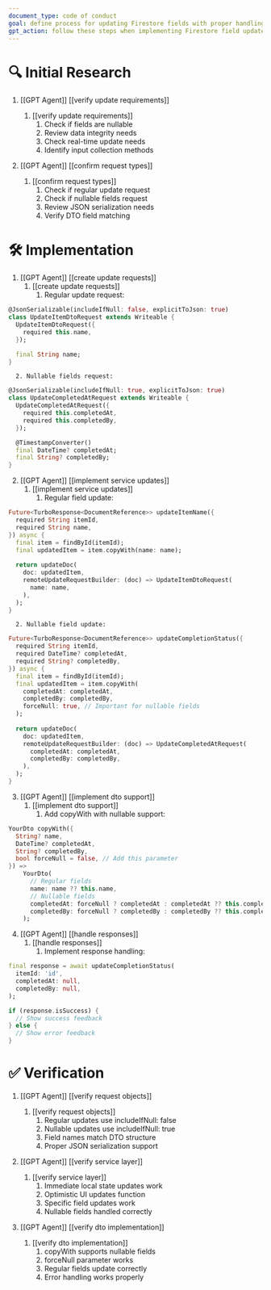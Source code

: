 ```yaml
---
document_type: code of conduct
goal: define process for updating Firestore fields with proper handling of nullable values
gpt_action: follow these steps when implementing Firestore field updates
---
```


# 🔍 Initial Research

1. [[GPT Agent]] [[verify update requirements]]
   1. [[verify update requirements]]
      1. Check if fields are nullable
      2. Review data integrity needs
      3. Check real-time update needs
      4. Identify input collection methods

2. [[GPT Agent]] [[confirm request types]]
   1. [[confirm request types]]
      1. Check if regular update request
      2. Check if nullable fields request
      3. Review JSON serialization needs
      4. Verify DTO field matching

# 🛠️ Implementation

1. [[GPT Agent]] [[create update requests]]
   1. [[create update requests]]
      1. Regular update request:
```dart
@JsonSerializable(includeIfNull: false, explicitToJson: true)
class UpdateItemDtoRequest extends Writeable {
  UpdateItemDtoRequest({
    required this.name,
  });

  final String name;
}
```
      2. Nullable fields request:
```dart
@JsonSerializable(includeIfNull: true, explicitToJson: true)
class UpdateCompletedAtRequest extends Writeable {
  UpdateCompletedAtRequest({
    required this.completedAt,
    required this.completedBy,
  });

  @TimestampConverter()
  final DateTime? completedAt;
  final String? completedBy;
}
```

2. [[GPT Agent]] [[implement service updates]]
   1. [[implement service updates]]
      1. Regular field update:
```dart
Future<TurboResponse<DocumentReference>> updateItemName({
  required String itemId,
  required String name,
}) async {
  final item = findById(itemId);
  final updatedItem = item.copyWith(name: name);
  
  return updateDoc(
    doc: updatedItem,
    remoteUpdateRequestBuilder: (doc) => UpdateItemDtoRequest(
      name: name,
    ),
  );
}
```
      2. Nullable field update:
```dart
Future<TurboResponse<DocumentReference>> updateCompletionStatus({
  required String itemId,
  required DateTime? completedAt,
  required String? completedBy,
}) async {
  final item = findById(itemId);
  final updatedItem = item.copyWith(
    completedAt: completedAt,
    completedBy: completedBy,
    forceNull: true, // Important for nullable fields
  );
  
  return updateDoc(
    doc: updatedItem,
    remoteUpdateRequestBuilder: (doc) => UpdateCompletedAtRequest(
      completedAt: completedAt,
      completedBy: completedBy,
    ),
  );
}
```

3. [[GPT Agent]] [[implement dto support]]
   1. [[implement dto support]]
      1. Add copyWith with nullable support:
```dart
YourDto copyWith({
  String? name,
  DateTime? completedAt,
  String? completedBy,
  bool forceNull = false, // Add this parameter
}) =>
    YourDto(
      // Regular fields
      name: name ?? this.name,
      // Nullable fields
      completedAt: forceNull ? completedAt : completedAt ?? this.completedAt,
      completedBy: forceNull ? completedBy : completedBy ?? this.completedBy,
    );
```

4. [[GPT Agent]] [[handle responses]]
   1. [[handle responses]]
      1. Implement response handling:
```dart
final response = await updateCompletionStatus(
  itemId: 'id',
  completedAt: null,
  completedBy: null,
);

if (response.isSuccess) {
  // Show success feedback
} else {
  // Show error feedback
}
```

# ✅ Verification

1. [[GPT Agent]] [[verify request objects]]
   1. [[verify request objects]]
      1. Regular updates use includeIfNull: false
      2. Nullable updates use includeIfNull: true
      3. Field names match DTO structure
      4. Proper JSON serialization support

2. [[GPT Agent]] [[verify service layer]]
   1. [[verify service layer]]
      1. Immediate local state updates work
      2. Optimistic UI updates function
      3. Specific field updates work
      4. Nullable fields handled correctly

3. [[GPT Agent]] [[verify dto implementation]]
   1. [[verify dto implementation]]
      1. copyWith supports nullable fields
      2. forceNull parameter works
      3. Regular fields update correctly
      4. Error handling works properly 
